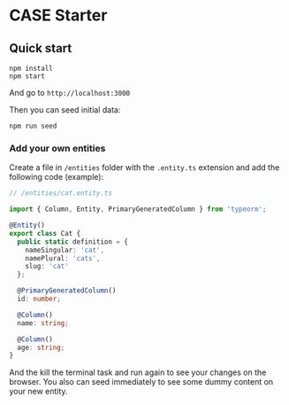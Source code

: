 # CASE Starter

## Quick start

```
npm install
npm start
```

And go to `http://localhost:3000`

Then you can seed initial data:

```
npm run seed
```

### Add your own entities

Create a file in `/entities` folder with the `.entity.ts` extension and add the following code (example):

```ts
// /entities/cat.entity.ts

import { Column, Entity, PrimaryGeneratedColumn } from 'typeorm';

@Entity()
export class Cat {
  public static definition = {
    nameSingular: 'cat',
    namePlural: 'cats',
    slug: 'cat'
  };

  @PrimaryGeneratedColumn()
  id: number;

  @Column()
  name: string;

  @Column()
  age: string;
}
```

And the kill the terminal task and run again to see your changes on the browser. You also can seed immediately to see some dummy content on your new entity.

